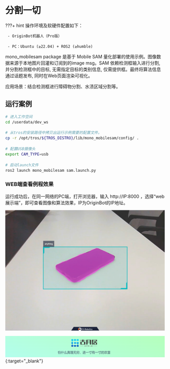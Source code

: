 # **分割一切**

???+ hint
    操作环境及软硬件配置如下：

     - OriginBot机器人（Pro版）
    
     - PC：Ubuntu (≥22.04) + ROS2 (≥humble)


mono_mobilesam package 是基于 Mobile SAM 量化部署的使用示例。图像数据来源于本地图片回灌和订阅到的image msg。SAM 依赖检测框输入进行分割, 并分割检测框中的目标, 无需指定目标的类别信息, 仅需提供框。最终将算法信息通过话题发布, 同时在Web页面渲染可视化。

应用场景：结合检测框进行障碍物分割、水渍区域分割等。

## **运行案例**
``` bash
# 进入工作空间
cd /userdata/dev_ws

# 从tros的安装路径中拷贝出运行示例需要的配置文件。
cp -r /opt/tros/${TROS_DISTRO}/lib/mono_mobilesam/config/ .

# 配置USB摄像头
export CAM_TYPE=usb

# 启动launch文件
ros2 launch mono_mobilesam sam.launch.py 
```
### **WEB端查看例程效果**

运行成功后，在同一网络的PC端，打开浏览器，输入 http://IP:8000 ，选择“web展示端”，即可查看图像和算法效果，IP为OriginBot的IP地址。

![图像分割效果](../../assets/img/mobilesam/Clip_2024-09-15_11-44-04.png)





[![图片1](../../assets/img/footer.png)](https://www.guyuehome.com/){:target="_blank"}
